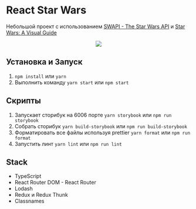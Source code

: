 # React Star Wars
Небольшой проект с использованием [SWAPI - The Star Wars API](https://swapi.dev/) и [Star Wars: A Visual Guide](https://starwars-visualguide.com)

<p align="center">
  <img src="https://www.icegif.com/wp-content/uploads/star-wars-icegif-3.gif" />
</p>

## Установка и Запуск
1. ```npm install``` или ```yarn```
2. Выполнить команду ```yarn start``` или ```npm start```

## Скрипты
1. Запускает сторибук на 6006 порте	```yarn storybook``` или ```npm run storybook```
2. Cобрать сторибук	```yarn build-storybook``` или ```npm run build-storybook```
3. Форматировать все файлы используя prettier	```yarn format``` или ```npm run format```
4. Запустить линт	```yarn lint``` или ```npm run lint```

## Stack
* TypeScript
* React Router DOM - React Router
* Lodash
* Redux и Redux Thunk
*	Classnames
